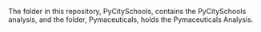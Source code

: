 The folder in this repository, PyCitySchools, contains the PyCitySchools analysis, and the folder, Pymaceuticals, holds the Pymaceuticals Analysis.
